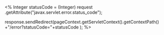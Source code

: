 <% 
 Integer statusCode = (Integer) request
                       .getAttribute("javax.servlet.error.status_code");

 response.sendRedirect(pageContext.getServletContext().getContextPath()
                       +"/error?statusCode="+statusCode ); 
%>
